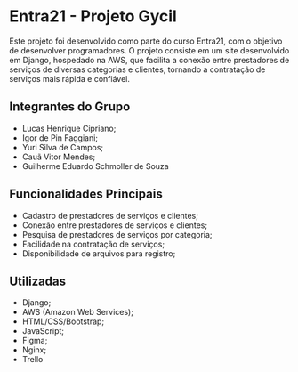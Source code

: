 # Entra21 - Projeto Gycil
Este projeto foi desenvolvido como parte do curso Entra21, com o objetivo de desenvolver programadores. O projeto consiste em um site desenvolvido em Django, hospedado na AWS, que facilita a conexão entre prestadores de serviços de diversas categorias e clientes, tornando a contratação de serviços mais rápida e confiável.

## Integrantes do Grupo
- Lucas Henrique Cipriano;
- Igor de Pin Faggiani;
- Yuri Silva de Campos;
- Cauã Vitor Mendes;
- Guilherme Eduardo Schmoller de Souza

## Funcionalidades Principais
- Cadastro de prestadores de serviços e clientes;
- Conexão entre prestadores de serviços e clientes;
- Pesquisa de prestadores de serviços por categoria;
- Facilidade na contratação de serviços;
- Disponibilidade de arquivos para registro;

## Utilizadas
- Django; 
- AWS (Amazon Web Services); 
- HTML/CSS/Bootstrap; 
- JavaScript;
- Figma;
- Nginx;
- Trello
